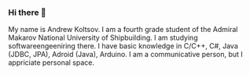 ### Hi there 👋
My name is Andrew Koltsov. I am a fourth grade student of the Admiral Makarov National University of Shipbuilding. I am studying softwareengeeniring there. 
I have basic knowledge in C/C++, C#, Java (JDBC, JPA), Adroid (Java), Arduino.
I am a communicative person, but I appriciate personal space. 

<!--
**excitexcite/excitexcite** is a ✨ _special_ ✨ repository because its `README.md` (this file) appears on your GitHub profile.

Here are some ideas to get you started:

- 🔭 I’m currently working on ...
- 🌱 I’m currently learning ...
- 👯 I’m looking to collaborate on ...
- 🤔 I’m looking for help with ...
- 💬 Ask me about ...
- 📫 How to reach me: ...
- 😄 Pronouns: ...
- ⚡ Fun fact: ...
-->
